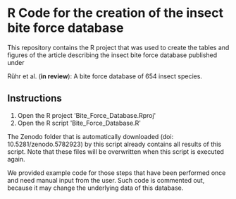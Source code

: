# R Code for the creation of the insect bite force database

This repository contains the R project that was used to create the tables and figures of the article describing the insect bite force database published under

Rühr et al. (**in review**): A bite force database of 654 insect species.


## Instructions
1. Open the R project 'Bite_Force_Database.Rproj'
2. Open the R script 'Bite_Force_Database.R'

The Zenodo folder that is automatically downloaded (doi: 10.5281/zenodo.5782923) by this script already  contains all results of this script. Note that these files will be overwritten when this script is executed again.

We provided example code for those steps that have been performed once and need manual input from the user. Such code is commented out, because it may change the underlying data of this database.
